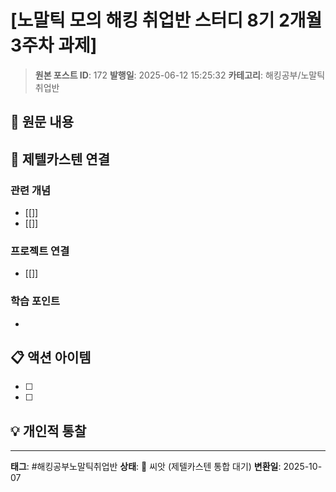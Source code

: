 # [노말틱 모의 해킹 취업반 스터디 8기 2개월 3주차 과제]

> **원본 포스트 ID**: 172
> **발행일**: 2025-06-12 15:25:32
> **카테고리**: 해킹공부/노말틱 취업반

## 📝 원문 내용




## 🔗 제텔카스텐 연결

### 관련 개념
- [[]]
- [[]]

### 프로젝트 연결
- [[]]

### 학습 포인트
-

## 📋 액션 아이템
- [ ]
- [ ]

## 💡 개인적 통찰



---

**태그**: #해킹공부노말틱취업반
**상태**: 🌱 씨앗 (제텔카스텐 통합 대기)
**변환일**: 2025-10-07
